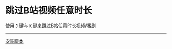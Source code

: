 # 跳过B站视频任意时长
使用 **`J`** 键与 **`K`** 键来跳过B站任意时长视频/番剧

****

[安装脚本](https://greasyfork.org/zh-CN/scripts/413129-bilibili-%E5%93%94%E5%93%A9%E5%93%94%E5%93%A9-%E8%B7%B3%E8%BF%87%E7%95%AA%E5%89%A7%E7%89%87%E5%A4%B4)

